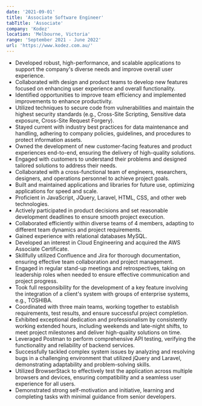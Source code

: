 ```yaml
---
date: '2021-09-01'
title: 'Associate Software Engineer'
tabTitle: 'Associate'
company: 'Kodez'
location: 'Melbourne, Victoria'
range: 'September 2021 - June 2022'
url: 'https://www.kodez.com.au/'
---
```


- Developed robust, high-performance, and scalable applications to support the company's diverse needs and improve overall user experience.
- Collaborated with design and product teams to develop new features focused on enhancing user experience and overall functionality.
- Identified opportunities to improve team efficiency and implemented improvements to enhance productivity.
- Utilized techniques to secure code from vulnerabilities and maintain the highest security standards (e.g., Cross-Site Scripting, Sensitive data exposure, Cross-Site Request Forgery).
- Stayed current with industry best practices for data maintenance and handling, adhering to company policies, guidelines, and procedures to protect information assets.
- Owned the development of new customer-facing features and product experiences end-to-end, ensuring the delivery of high-quality solutions.
- Engaged with customers to understand their problems and designed tailored solutions to address their needs.
- Collaborated with a cross-functional team of engineers, researchers, designers, and operations personnel to achieve project goals.
- Built and maintained applications and libraries for future use, optimizing applications for speed and scale.
- Proficient in JavaScript, JQuery, Laravel, HTML, CSS, and other web technologies.
- Actively participated in product decisions and set reasonable development deadlines to ensure smooth project execution.
- Collaborated efficiently within diverse teams of 4 members, adapting to different team dynamics and project requirements.
- Gained experience with relational databases MySQL.
- Developed an interest in Cloud Engineering and acquired the AWS Associate Certificate.
- Skillfully utilized Confluence and Jira for thorough documentation, ensuring effective team collaboration and project management.
- Engaged in regular stand-up meetings and retrospectives, taking on leadership roles when needed to ensure effective communication and project progress.
- Took full responsibility for the development of a key feature involving the integration of a client's system with groups of enterprise systems, e.g., TOSHIBA.
- Coordinated with three main teams, working together to establish requirements, test results, and ensure successful project completion.
- Exhibited exceptional dedication and professionalism by consistently working extended hours, including weekends and late-night shifts, to meet project milestones and deliver high-quality solutions on time.
- Leveraged Postman to perform comprehensive API testing, verifying the functionality and reliability of backend services.
- Successfully tackled complex system issues by analyzing and resolving bugs in a challenging environment that utilized jQuery and Laravel, demonstrating adaptability and problem-solving skills.
- Utilized BrowserStack to effectively test the application across multiple browsers and devices, ensuring compatibility and a seamless user experience for all users.
- Demonstrated strong self-motivation and initiative, learning and completing tasks with minimal guidance from senior developers.
